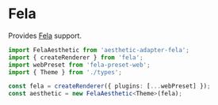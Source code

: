 # Fela

Provides [Fela](https://github.com/rofrischmann/fela) support.

```ts
import FelaAesthetic from 'aesthetic-adapter-fela';
import { createRenderer } from 'fela';
import webPreset from 'fela-preset-web';
import { Theme } from './types';

const fela = createRenderer({ plugins: [...webPreset] });
const aesthetic = new FelaAesthetic<Theme>(fela);
```
